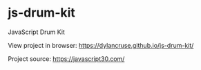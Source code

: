 # js-drum-kit
JavaScript Drum Kit

View project in browser: https://dylancruse.github.io/js-drum-kit/

Project source: https://javascript30.com/
